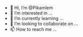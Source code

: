 - 👋 Hi, I’m @Pikamlem
- 👀 I’m interested in ...
- 🌱 I’m currently learning ...
- 💞️ I’m looking to collaborate on ...
- 📫 How to reach me ...

<!---
Pikamlem/Pikamlem is a ✨ special ✨ repository because its `README.md` (this file) appears on your GitHub profile.
You can click the Preview link to take a look at your changes.
--->
